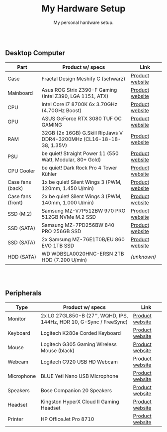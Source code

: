 <div align="center">

# My Hardware Setup

My personal hardware setup.

</div>

<br><br>

## Desktop Computer

| Part              | Product w/ specs                                                     | Link                                                                                                                                                    |
| ----------------- | -------------------------------------------------------------------- | ------------------------------------------------------------------------------------------------------------------------------------------------------- |
| Case              | Fractal Design Meshify C (schwarz)                                   | [Product website](https://www.fractal-design.com/products/cases/meshify/meshify-c/black)                                                                |
| Mainboard         | Asus ROG Strix Z390-F Gaming (Intel Z390, LGA 1151, ATX)             | [Product website](https://rog.asus.com/de/motherboards/rog-strix/rog-strix-z390-f-gaming-model)                                                         |
| CPU               | Intel Core i7 8700K 6x 3.70GHz (4.70GHz Boost)                       | [Product website](https://www.intel.de/content/www/de/de/products/sku/126684/intel-core-i78700k-processor-12m-cache-up-to-4-70-ghz/specifications.html) |
| GPU               | ASUS GeForce RTX 3080 TUF OC GAMING                                  | [Product website](https://www.asus.com/de/Motherboards-Components/Graphics-Cards/TUF-Gaming/TUF-RTX3080-O10G-GAMING)                                    |
| RAM               | 32GB (2x 16GB) G.Skill RipJaws V DDR4-3200MHz (CL16-18-18-38, 1.35V) | [Product website](<https://www.gskill.com/product/165/184/1536110922/F4-3200C16D-32GVKRipjaws-VDDR4-3200MHz-CL16-18-18-38-1.35V32GB-(2x16GB)>)          |
| PSU               | be quiet! Straight Power 11 (550 Watt, Modular, 80+ Gold)            | [Product website](https://www.bequiet.com/de/powersupply/1252)                                                                                          |
| CPU Cooler        | be quiet! Dark Rock Pro 4 Tower Kühler                               | [Product website](https://www.bequiet.com/de/cpucooler/1378)                                                                                            |
| Case fans (back)  | 1x be quiet! Silent Wings 3 (PWM, 120mm, 1.450 U/min)                | [Product website](https://www.bequiet.com/de/casefans/722)                                                                                              |
| Case fans (front) | 2x be quiet! Silent Wings 3 (PWM, 140mm, 1.000 U/min)                | [Product website](https://www.bequiet.com/de/casefans/717)                                                                                              |
| SSD (M.2)         | Samsung MZ-V7P512BW 970 PRO 512GB NVMe M.2 SSD                       | [Product website](https://www.samsung.com/de/memory-storage/970-pro-nvme-m-2-ssd/MZ-V7P512BW)                                                           |
| SSD (SATA)        | Samsung MZ-7PD256BW 840 PRO 256GB SSD                                | [Product website](https://www.samsung.com/de/support/model/MZ-7PD256BW)                                                                                 |
| SSD (SATA)        | 2x Samsung MZ-76E1T0B/EU 860 EVO 1TB SSD                             | [Product website](https://www.samsung.com/de/memory-storage/860-evo-sata-3-2-5-inch-ssd/MZ-76E1T0BEU)                                                   |
| HDD (SATA)        | WD WDBSLA0020HNC-ERSN 2TB HDD (7.200 U/min)                          | _(unknown)_                                                                                                                                             |

<br><br>

## Peripherals

| Type       | Product w/ specs                                                    | Link                                                                                                                          |
| ---------- | ------------------------------------------------------------------- | ----------------------------------------------------------------------------------------------------------------------------- |
| Monitor    | 2x LG 27GL850-B (27'', WQHD, IPS, 144Hz, HDR 10, G-Sync / FreeSync) | [Product website](https://www.lg.com/de/monitore/lg-27GL850-B)                                                                |
| Keyboard   | Logitech K280e Corded Keyboard                                      | [Product website](https://www.logitech.com/de-de/product/corded-keyboard-k280e-business)                                      |
| Mouse      | Logitech G305 Gaming Wireless Mouse (black)                         | [Product website](https://www.logitechg.com/de-de/products/gaming-mice/g305-lightspeed-wireless-gaming-mouse.910-005282.html) |
| Webcam     | Logitech C920 USB HD Webcam                                         | [Product website](https://www.logitech.com/de-de/product/hd-pro-webcam-c920)                                                  |
| Microphone | BLUE Yeti Nano USB Microphone                                       | [Product website](https://www.bluemic.com/de-de/products/yeti-nano/)                                                          |
| Speakers   | Bose Companion 20 Speakers                                          | [Product website](https://www.bose.de/de_de/products/speakers/stereo_speakers/companion-20-multimedia-speaker-system.html)    |
| Headset    | Kingston HyperX Cloud II Gaming Headset                             | [Product website](https://www.hyperxgaming.com/germany/de/headsets/cloud-gaming-headset)                                      |
| Printer    | HP OfficeJet Pro 8710                                               | [Product website](https://support.hp.com/de-de/drivers/selfservice/hp-officejet-pro-8710-all-in-one-printer-series/7902014)   |
